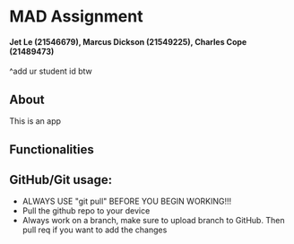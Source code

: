 # MAD Assignment
#### Jet Le (21546679), Marcus Dickson (21549225), Charles Cope (21489473)

^add ur student id btw

## About
This is an app

## Functionalities

## GitHub/Git usage:
- ALWAYS USE "git pull" BEFORE YOU BEGIN WORKING!!!
- Pull the github repo to your device
- Always work on a branch, make sure to upload branch to GitHub. Then pull req if you want to add the changes
